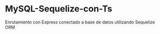 # MySQL-Sequelize-con-Ts
Enrutamiento con Express conectado a base de datos utilizando Sequelize ORM
